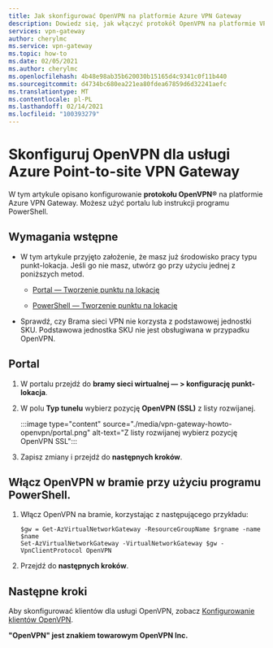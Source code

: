 ```yaml
---
title: Jak skonfigurować OpenVPN na platformie Azure VPN Gateway
description: Dowiedz się, jak włączyć protokół OpenVPN na platformie VPN Gateway Azure przy użyciu programu PowerShell dla środowiska punkt-lokacja.
services: vpn-gateway
author: cherylmc
ms.service: vpn-gateway
ms.topic: how-to
ms.date: 02/05/2021
ms.author: cherylmc
ms.openlocfilehash: 4b48e98ab35b620030b15165d4c9341c0f11b440
ms.sourcegitcommit: d4734bc680ea221ea80fdea67859d6d32241aefc
ms.translationtype: MT
ms.contentlocale: pl-PL
ms.lasthandoff: 02/14/2021
ms.locfileid: "100393279"
---
```

# <a name="configure-openvpn-for-azure-point-to-site-vpn-gateway"></a>Skonfiguruj OpenVPN dla usługi Azure Point-to-site VPN Gateway

W tym artykule opisano konfigurowanie **protokołu OpenVPN®** na platformie Azure VPN Gateway. Możesz użyć portalu lub instrukcji programu PowerShell.

## <a name="prerequisites"></a>Wymagania wstępne

* W tym artykule przyjęto założenie, że masz już środowisko pracy typu punkt-lokacja. Jeśli go nie masz, utwórz go przy użyciu jednej z poniższych metod.

  * [Portal — Tworzenie punktu na lokację](vpn-gateway-howto-point-to-site-resource-manager-portal.md)

  * [PowerShell — Tworzenie punktu na lokację](vpn-gateway-howto-point-to-site-rm-ps.md)

* Sprawdź, czy Brama sieci VPN nie korzysta z podstawowej jednostki SKU. Podstawowa jednostka SKU nie jest obsługiwana w przypadku OpenVPN.

## <a name="portal"></a>Portal

1. W portalu przejdź do **bramy sieci wirtualnej — > konfigurację punkt-lokacja**.
1. W polu **Typ tunelu** wybierz pozycję **OpenVPN (SSL)** z listy rozwijanej.

   :::image type="content" source="./media/vpn-gateway-howto-openvpn/portal.png" alt-text="Z listy rozwijanej wybierz pozycję OpenVPN SSL":::
1. Zapisz zmiany i przejdź do **następnych kroków**.

## <a name="enable-openvpn-on-your-gateway-using-powershell"></a>Włącz OpenVPN w bramie przy użyciu programu PowerShell.

1. Włącz OpenVPN na bramie, korzystając z następującego przykładu:

   ```azurepowershell-interactive
   $gw = Get-AzVirtualNetworkGateway -ResourceGroupName $rgname -name $name
   Set-AzVirtualNetworkGateway -VirtualNetworkGateway $gw -VpnClientProtocol OpenVPN
   ```
1. Przejdź do **następnych kroków**.

## <a name="next-steps"></a>Następne kroki

Aby skonfigurować klientów dla usługi OpenVPN, zobacz [Konfigurowanie klientów OpenVPN](vpn-gateway-howto-openvpn-clients.md).

**"OpenVPN" jest znakiem towarowym OpenVPN Inc.**
